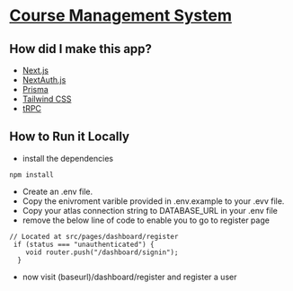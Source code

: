# [Course Management System](https://coursemanagementsystem.vercel.app/)

## How did I make this app?

- [Next.js](https://nextjs.org)
- [NextAuth.js](https://next-auth.js.org)
- [Prisma](https://prisma.io)
- [Tailwind CSS](https://tailwindcss.com)
- [tRPC](https://trpc.io)

## How to Run it Locally
- install the dependencies 
```
npm install
```
- Create an .env file.
- Copy the enivroment varible provided in .env.example to your .evv file.
- Copy your atlas connection string to DATABASE_URL in your .env file
- remove the below line of code to enable you to go to register page
```
// Located at src/pages/dashboard/register
 if (status === "unauthenticated") {
    void router.push("/dashboard/signin");
  }
```
- now visit (baseurl)/dashboard/register and register a user
